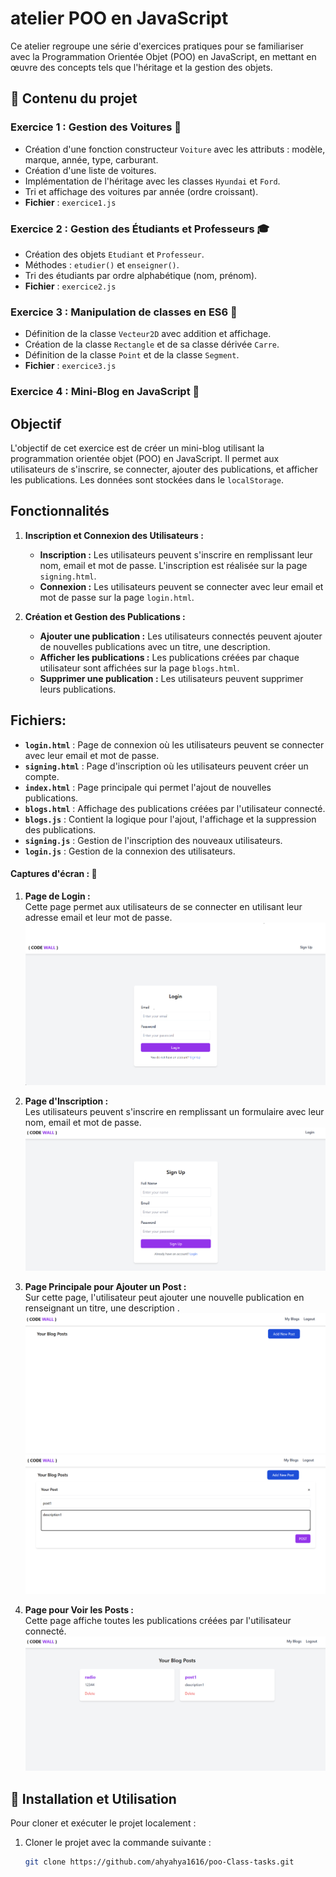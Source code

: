 # atelier POO en JavaScript

Ce atelier regroupe une série d'exercices pratiques pour se familiariser avec la Programmation Orientée Objet (POO) en JavaScript, en mettant en œuvre des concepts tels que l'héritage et la gestion des objets.

## 📌 Contenu du projet

### Exercice 1 : Gestion des Voitures 🚗
- Création d'une fonction constructeur `Voiture` avec les attributs : modèle, marque, année, type, carburant.
- Création d'une liste de voitures.
- Implémentation de l'héritage avec les classes `Hyundai` et `Ford`.
- Tri et affichage des voitures par année (ordre croissant).
- **Fichier** : `exercice1.js`

### Exercice 2 : Gestion des Étudiants et Professeurs 🎓
- Création des objets `Etudiant` et `Professeur`.
- Méthodes : `etudier()` et `enseigner()`.
- Tri des étudiants par ordre alphabétique (nom, prénom).
- **Fichier** : `exercice2.js`

### Exercice 3 : Manipulation de classes en ES6 🔢
- Définition de la classe `Vecteur2D` avec addition et affichage.
- Création de la classe `Rectangle` et de sa classe dérivée `Carre`.
- Définition de la classe `Point` et de la classe `Segment`.
- **Fichier** : `exercice3.js`

### Exercice 4 : Mini-Blog en JavaScript 📝
## Objectif

L'objectif de cet exercice est de créer un mini-blog utilisant la programmation orientée objet (POO) en JavaScript. Il permet aux utilisateurs de s'inscrire, se connecter, ajouter des publications, et afficher les publications. Les données sont stockées dans le `localStorage`.

## Fonctionnalités

1. **Inscription et Connexion des Utilisateurs :**
   - **Inscription :** Les utilisateurs peuvent s'inscrire en remplissant leur nom, email et mot de passe. L'inscription est réalisée sur la page `signing.html`.
   - **Connexion :** Les utilisateurs peuvent se connecter avec leur email et mot de passe sur la page `login.html`.

2. **Création et Gestion des Publications :**
   - **Ajouter une publication :** Les utilisateurs connectés peuvent ajouter de nouvelles publications avec un titre, une description.
   - **Afficher les publications :** Les publications créées par chaque utilisateur sont affichées sur la page `blogs.html`.
   - **Supprimer une publication :** Les utilisateurs peuvent supprimer leurs publications.

## Fichiers:

- **`login.html`** : Page de connexion où les utilisateurs peuvent se connecter avec leur email et mot de passe.
- **`signing.html`** : Page d'inscription où les utilisateurs peuvent créer un compte.
- **`index.html`** : Page principale qui permet l'ajout de nouvelles publications.
- **`blogs.html`** : Affichage des publications créées par l'utilisateur connecté.
- **`blogs.js`** : Contient la logique pour l'ajout, l'affichage et la suppression des publications.
- **`signing.js`** : Gestion de l'inscription des nouveaux utilisateurs.
- **`login.js`** : Gestion de la connexion des utilisateurs.


####  Captures d'écran : 📸

1. **Page de Login :**  
   Cette page permet aux utilisateurs de se connecter en utilisant leur adresse email et leur mot de passe.  
   ![Page de Login](images/loging.png)

2. **Page d'Inscription :**  
   Les utilisateurs peuvent s'inscrire en remplissant un formulaire avec leur nom, email et mot de passe.  
   ![Page d'Inscription](images/sign.png)

3. **Page Principale pour Ajouter un Post :**  
   Sur cette page, l'utilisateur peut ajouter une nouvelle publication en renseignant un titre, une description .
   ![Page Principale pour Ajouter un Post - Vue 2](images/principal.png)
   ![Page Principale pour Ajouter un Post - Vue 1](images/post.png) 

4. **Page pour Voir les Posts :**  
   Cette page affiche toutes les publications créées par l'utilisateur connecté.
   ![Page de Voir les Posts](images/blogs.png)




## 🚀 Installation et Utilisation

Pour cloner et exécuter le projet localement :

1. Cloner le projet avec la commande suivante :
   ```bash
   git clone https://github.com/ahyahya1616/poo-Class-tasks.git
